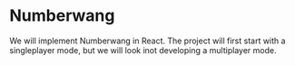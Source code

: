 # Numberwang

We will implement Numberwang in React. The project will first start with a singleplayer mode, but we will look inot developing a multiplayer mode.
